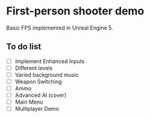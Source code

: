 # First-person shooter demo
Basic FPS implemented in Unreal Engine 5.

## To do list


- [ ] Implement Enhanced Inputs
- [ ] Different levels
- [ ] Varied background music
- [ ] Weapon Switching
- [ ] Ammo
- [ ] Advanced AI (cover)
- [ ] Main Menu
- [ ] Multiplayer Demo